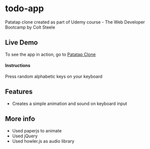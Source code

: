 # todo-app
Patatap clone created as part of Udemy course - The Web Developer Bootcamp by Colt Steele

## Live Demo
To see the app in action, go to [Patatap Clone](https://ricardo-sousa-ferreira.github.io/Patatap-Clone/)

#### Instructions
Press random alphabetic keys on your keyboard

## Features
- Creates a simple animation and sound on keyboard input

## More info
 - Used paperjs to animate
 - Used jQuery
 - Used howler.js as audio library
